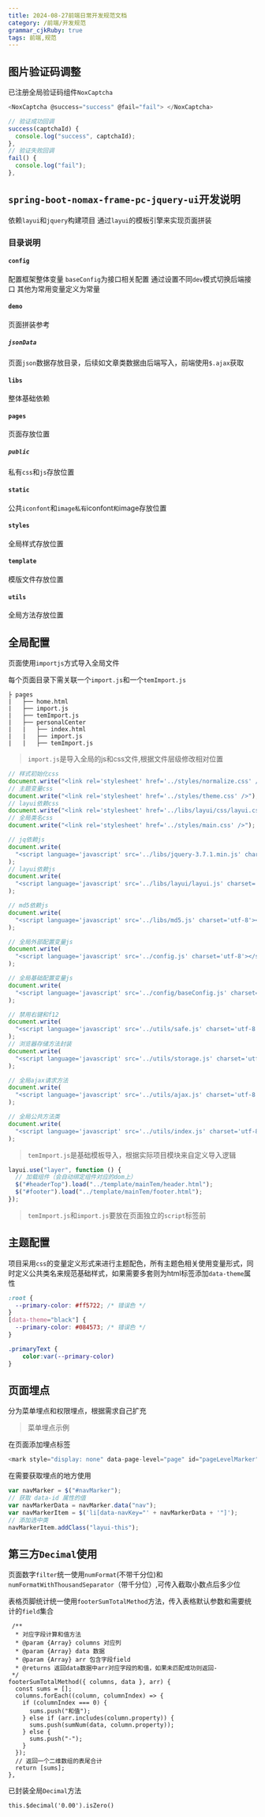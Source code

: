 ```yaml
---
title: 2024-08-27前端日常开发规范文档
category: /前端/开发规范
grammar_cjkRuby: true
tags: 前端,规范
---
```

## 图片验证码调整
已注册全局验证码组件`NoxCaptcha`


```js
<NoxCaptcha @success="success" @fail="fail"> </NoxCaptcha>

// 验证成功回调
success(captchaId) {
  console.log("success", captchaId);
},
// 验证失败回调
fail() {
  console.log("fail");
},
```

## `spring-boot-nomax-frame-pc-jquery-ui`开发说明
依赖`layui`和`jquery`构建项目
通过`layui`的模板引擎来实现页面拼装

### 目录说明
#### 
#### `config`
配置框架整体变量
`baseConfig`为接口相关配置
通过设置不同`dev`模式切换后端接口
其他为常用变量定义为常量

#### `demo`
页面拼装参考

##### `jsonData`
页面`json`数据存放目录，后续如文章类数据由后端写入，前端使用`$.ajax`获取

#### `libs`
整体基础依赖

#### `pages`
页面存放位置

##### `public`
私有`css`和`js`存放位置

#### `static`
公共`iconfont`和`image私有`iconfont`和`image存放位置

#### `styles`
全局样式存放位置

#### `template`
模版文件存放位置

#### `utils`
全局方法存放位置


## 全局配置
页面使用`importjs`方式导入全局文件

每个页面目录下需关联一个`import.js`和一个`temImport.js`
```
├ pages 
|   ├── home.html
|   ├── import.js
|   ├── temImport.js
|   ├── personalCenter 
|   |   ├── index.html 
|   |   ├── import.js 
|   |   ├── temImport.js 
```

> `import.js`是导入全局的js和css文件,根据文件层级修改相对位置

```js
// 样式初始化css
document.write("<link rel='stylesheet' href='../styles/normalize.css' />");
// 主题变量css
document.write("<link rel='stylesheet' href='../styles/theme.css' />");
// layui依赖css
document.write("<link rel='stylesheet' href='../libs/layui/css/layui.css' />");
// 全局类名css
document.write("<link rel='stylesheet' href='../styles/main.css' />");

// jq依赖js
document.write(
  "<script language='javascript' src='../libs/jquery-3.7.1.min.js' charset='utf-8'></script>"
);
// layui依赖js
document.write(
  "<script language='javascript' src='../libs/layui/layui.js' charset='utf-8'></script>"
);

// md5依赖js
document.write(
  "<script language='javascript' src='../libs/md5.js' charset='utf-8'></script>"
);

// 全局外部配置变量js
document.write(
  "<script language='javascript' src='../config.js' charset='utf-8'></script>"
);

// 全局基础配置变量js
document.write(
  "<script language='javascript' src='../config/baseConfig.js' charset='utf-8'></script>"
);

// 禁用右键和f12
document.write(
  "<script language='javascript' src='../utils/safe.js' charset='utf-8'></script>"
);
// 浏览器存储方法封装
document.write(
  "<script language='javascript' src='../utils/storage.js' charset='utf-8'></script>"
);

// 全局ajax请求方法
document.write(
  "<script language='javascript' src='../utils/ajax.js' charset='utf-8'></script>"
);

// 全局公共方法类
document.write(
  "<script language='javascript' src='../utils/index.js' charset='utf-8'></script>"
);

```

> `temImport.js`是基础模板导入，根据实际项目模块来自定义导入逻辑

```js
layui.use("layer", function () {
  // 加载组件（会自动绑定组件对应的dom上）
  $("#headerTop").load("../template/mainTem/header.html");
  $("#footer").load("../template/mainTem/footer.html");
});

```

> `temImport.js`和`import.js`要放在页面独立的`script`标签前

## 主题配置
项目采用`css`的变量定义形式来进行主题配色，所有主题色相关使用变量形式，同时定义公共类名来规范基础样式，如果需要多套则为html标签添加`data-theme`属性

```css
:root {
  --primary-color: #ff5722; /* 错误色 */
}
[data-theme="black"] {
  --primary-color: #084573; /* 错误色 */
}

.primaryText {
	color:var(--primary-color)
}
```

## 页面埋点
分为菜单埋点和权限埋点，根据需求自己扩充

>菜单埋点示例

在页面添加埋点标签
```js
<mark style="display: none" data-page-level="page" id="pageLevelMarker"></mark>
```

在需要获取埋点的地方使用
```js
var navMarker = $("#navMarker");
// 获取 data-id 属性的值
var navMarkerData = navMarker.data("nav");
var navMarkerItem = $('li[data-navKey="' + navMarkerData + '"]');
// 添加选中类
navMarkerItem.addClass("layui-this");
```

## 第三方`Decimal`使用

页面数字`filter`统一使用`numFormat`(不带千分位)和`numFormatWithThousandSeparator`（带千分位）,可传入截取小数点后多少位

表格页脚统计统一使用`footerSumTotalMethod`方法，传入表格默认参数和需要统计的`field`集合
```
 /**
  * 对应字段计算和值方法
  * @param {Array} columns 对应列
  * @param {Array} data 数据
  * @param {Array} arr 包含字段field
  * @returns 返回data数据中arr对应字段的和值，如果未匹配成功则返回-
 */
footerSumTotalMethod({ columns, data }, arr) {
  const sums = [];
  columns.forEach((column, columnIndex) => {
	if (columnIndex === 0) {
	  sums.push("和值");
	} else if (arr.includes(column.property)) {
	  sums.push(sumNum(data, column.property));
	} else {
	  sums.push("-");
	}
  });
  // 返回一个二维数组的表尾合计
  return [sums];
},
```

已封装全局`Decimal`方法
```
this.$decimal('0.00').isZero()
```